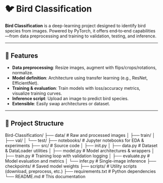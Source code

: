 # 🐦 Bird Classification

**Bird Classification** is a deep-learning project designed to identify bird species from images. Powered by PyTorch, it offers end‑to‑end capabilities—from data preprocessing and training to validation, testing, and inference.

---

## 🚀 Features

- **Data preprocessing**: Resize images, augment with flips/crops/rotations, normalize.
- **Model definition**: Architecture using transfer learning (e.g., ResNet, EfficientNet).
- **Training & evaluation**: Train models with loss/accuracy metrics, visualize training curves.
- **Inference script**: Upload an image to predict bird species.
- **Extensible**: Easily swap architectures or dataset.

---

## 📂 Project Structure

Bird-Classification/
├── data/ # Raw and processed images
│ ├── train/
│ ├── val/
│ └── test/
├── notebooks/ # Jupyter notebooks for EDA & experiments
├── src/ # Source code
│ ├── init.py
│ ├── data.py # Dataset & DataLoader utilities
│ ├── model.py # Model architectures & wrappers
│ ├── train.py # Training loop with validation logging
│ ├── evaluate.py # Model evaluation and metrics
│ └── infer.py # Single-image inference
├── checkpoints/ # Saved model weights
├── scripts/ # Utility scripts (download, preprocess, etc.)
├── requirements.txt # Python dependencies
└── README.md # This documentation
